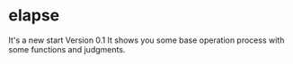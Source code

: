 # elapse
It's a new start
Version 0.1
It shows you some base operation process with some functions and judgments.
